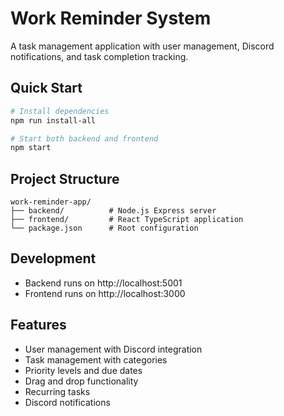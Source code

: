 # Work Reminder System

A task management application with user management, Discord notifications, and task completion tracking.

## Quick Start

```bash
# Install dependencies
npm run install-all

# Start both backend and frontend
npm start
```

## Project Structure

```
work-reminder-app/
├── backend/          # Node.js Express server
├── frontend/         # React TypeScript application
└── package.json      # Root configuration
```

## Development

- Backend runs on http://localhost:5001
- Frontend runs on http://localhost:3000

## Features

- User management with Discord integration
- Task management with categories
- Priority levels and due dates
- Drag and drop functionality
- Recurring tasks
- Discord notifications